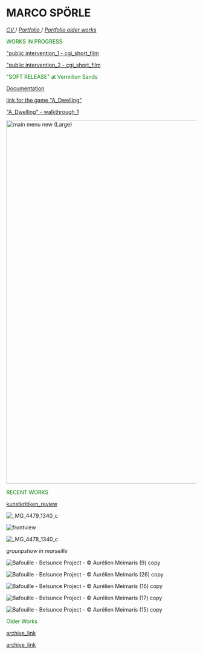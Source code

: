 # MARCO SPÖRLE

<a href="https://raw.githubusercontent.com/mspoerle/mspoerle.github.io/main/cv_marco.pdf" target="_blank" class="button"> *CV* </a>  /
<a href="https://raw.githubusercontent.com/mspoerle/mspoerle.github.io/main/portfolio_final12.pdf" target="_blank" class="button"> *Portfolio* </a>  /
<a href="https://raw.githubusercontent.com/mspoerle/mspoerle.github.io/main/portfolio3.1.pdf" target="_blank" class="button"> *Portfolio older works* </a> 


<text style="color: green">WORKS IN PROGRESS</text>


<a href="https://archive.org/details/intervention-1-1080p">"public intervention_1 - cgi_short_film</a>

<a href="https://archive.org/details/intervention-2-1080p">"public intervention_2 - cgi_short_film</a>

<text style="color: green">"SOFT RELEASE" at Vermilion Sands</text>

<a href="https://www.vermilionsands.net/SOFT-RELEASE">  Documentation

<a href="https://drive.google.com/drive/folders/1Q7BQCGQwROToIxZkxn1wTHj9ls4MgOWc?usp=drive_link"> link for the game "A_Dwelling"

<a href="https://archive.org/details/walkthrough-of-a_dwelling">"A_Dwelling" - walkthrough_1</a>

<img width="960" alt="main menu new (Large)" src="https://github.com/user-attachments/assets/008d4099-ae40-41d0-b24b-665ba8995694" />



<text style="color: green">RECENT WORKS</text>

<a href="https://kunstkritikk.dk/gentrificeringsmaskinen/">kunstkritiken_review</a>


![_MG_4479_1340_c](https://github.com/user-attachments/assets/e4e05f3b-b287-435c-8369-5c2c53b7c093)

![frontview](https://github.com/user-attachments/assets/4e4c44ce-fbf6-4f86-ab32-ecb61a6fda65)

![_MG_4478_1340_c](https://github.com/user-attachments/assets/3edee609-279e-4419-942a-3770db1f3136)

_grounpshow in marseille_

![Bafouille - Belsunce Project - © Aurélien Meimaris (9) copy](https://github.com/user-attachments/assets/0d1a5e6b-4d73-4aeb-bc1d-af1081698266)

![Bafouille - Belsunce Project - © Aurélien Meimaris (26) copy](https://github.com/user-attachments/assets/a2d1025e-915a-4f96-a5a7-f7966a7e8f73)

![Bafouille - Belsunce Project - © Aurélien Meimaris (16) copy](https://github.com/user-attachments/assets/73998bfe-47f4-4572-9ef5-0ad311ce2c4f)

![Bafouille - Belsunce Project - © Aurélien Meimaris (17) copy](https://github.com/user-attachments/assets/419f2442-4ff0-4bb8-8682-d55b5e20616c)

![Bafouille - Belsunce Project - © Aurélien Meimaris (15) copy](https://github.com/user-attachments/assets/52c26d71-6e56-48d0-98d0-b71e1a058d82)




<text style="color: green">Older Works</text>

<a href="https://www.contemporaryartlibrary.org/artist/marco-sporle-34329">archive_link</a>

<a href="https://daily-lazy.com/2016/03/felix-riemann-marco-sporle-tobias-willmann-at-garret-grimoire-vienna.html">archive_link</a>
